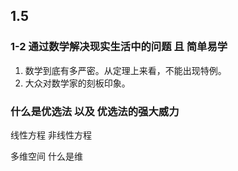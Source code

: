 ## 1.5 

### 1-2 通过数学解决现实生活中的问题 且 简单易学

1. 数学到底有多严密。从定理上来看，不能出现特例。
2. 大众对数学家的刻板印象。





### 什么是优选法 以及 优选法的强大威力

线性方程 非线性方程

多维空间 什么是维